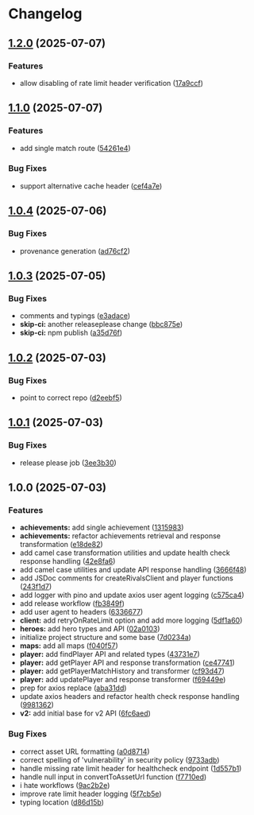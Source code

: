 # Changelog

## [1.2.0](https://github.com/MatthewSH/rivalsjs/compare/v1.1.0...v1.2.0) (2025-07-07)


### Features

* allow disabling of rate limit header verification ([17a9ccf](https://github.com/MatthewSH/rivalsjs/commit/17a9ccfc11031fda209746ebbe34c926f19d6518))

## [1.1.0](https://github.com/MatthewSH/rivalsjs/compare/v1.0.4...v1.1.0) (2025-07-07)


### Features

* add single match route ([54261e4](https://github.com/MatthewSH/rivalsjs/commit/54261e4a20e049cef682cbbf86e202b3cc6f0b18))


### Bug Fixes

* support alternative cache header ([cef4a7e](https://github.com/MatthewSH/rivalsjs/commit/cef4a7e0535fea29c9f69ec0fac62b53584bc429))

## [1.0.4](https://github.com/MatthewSH/rivalsjs/compare/v1.0.3...v1.0.4) (2025-07-06)


### Bug Fixes

* provenance generation ([ad76cf2](https://github.com/MatthewSH/rivalsjs/commit/ad76cf27f03ef1eed77038f966dc3249bec8d9b8))

## [1.0.3](https://github.com/MatthewSH/rivalsjs/compare/v1.0.2...v1.0.3) (2025-07-05)


### Bug Fixes

* comments and typings ([e3adace](https://github.com/MatthewSH/rivalsjs/commit/e3adace6502e83127927e5fdf131813943aa291f))
* **skip-ci:** another releaseplease change ([bbc875e](https://github.com/MatthewSH/rivalsjs/commit/bbc875e05def9a16392c03c741ab4023babea9c3))
* **skip-ci:** npm publish ([a35d76f](https://github.com/MatthewSH/rivalsjs/commit/a35d76f9d5676203d1eef14e69a7a139cd21b807))

## [1.0.2](https://github.com/MatthewSH/rivalsjs/compare/v1.0.1...v1.0.2) (2025-07-03)


### Bug Fixes

* point to correct repo ([d2eebf5](https://github.com/MatthewSH/rivalsjs/commit/d2eebf56502e3e25ef91a7eaf4a24a1a2d5ac5ac))

## [1.0.1](https://github.com/MatthewSH/rivalsjs/compare/v1.0.0...v1.0.1) (2025-07-03)


### Bug Fixes

* release please job ([3ee3b30](https://github.com/MatthewSH/rivalsjs/commit/3ee3b307fcd04423bd0aa2676faf6b0a38a8cdb1))

## 1.0.0 (2025-07-03)


### Features

* **achievements:** add single achievement ([1315983](https://github.com/MatthewSH/rivalsjs/commit/131598372ae419ef55f4b69bcaa5608b1b7b91ed))
* **achievements:** refactor achievements retrieval and response transformation ([e18de82](https://github.com/MatthewSH/rivalsjs/commit/e18de8282014ca16d6498ae0c1ab29675f82e172))
* add camel case transformation utilities and update health check response handling ([42e8fa6](https://github.com/MatthewSH/rivalsjs/commit/42e8fa681a34571e3a188b720c127617d07599ac))
* add camel case utilities and update API response handling ([3666f48](https://github.com/MatthewSH/rivalsjs/commit/3666f48633aa2c454fdf705bd4abd561acf9aa1a))
* add JSDoc comments for createRivalsClient and player functions ([243f1d7](https://github.com/MatthewSH/rivalsjs/commit/243f1d725c407c2a26e55a0159b09e1e38ea4e02))
* add logger with pino and update axios user agent logging ([c575ca4](https://github.com/MatthewSH/rivalsjs/commit/c575ca42e3e2e6122e6e320a82a104a00a3dd9dd))
* add release workflow ([fb3849f](https://github.com/MatthewSH/rivalsjs/commit/fb3849f5020337828bba0fcb127ed70b88d1d48c))
* add user agent to headers ([6336677](https://github.com/MatthewSH/rivalsjs/commit/6336677ad0a22dcf26e47e00b1dbe0c3d8858ed4))
* **client:** add retryOnRateLimit option and add more logging ([5df1a60](https://github.com/MatthewSH/rivalsjs/commit/5df1a60ca2d995a44fc13749ea461193b2a2b69c))
* **heroes:** add hero types and API ([02a0103](https://github.com/MatthewSH/rivalsjs/commit/02a0103eb42edceb6efc88047d96c9b6b5c4a52d))
* initialize project structure and some base ([7d0234a](https://github.com/MatthewSH/rivalsjs/commit/7d0234a50996984c94723aad57006dcf4a322019))
* **maps:** add all maps ([f040f57](https://github.com/MatthewSH/rivalsjs/commit/f040f57b5700e49e57a4c4bdc7e80c071409a295))
* **player:** add findPlayer API and related types ([43731e7](https://github.com/MatthewSH/rivalsjs/commit/43731e7b63a48cd7c318e39cf8a93ac8748e5605))
* **player:** add getPlayer API and response transformation ([ce47741](https://github.com/MatthewSH/rivalsjs/commit/ce4774150c96f78d85630cfa6bf508513811d990))
* **player:** add getPlayerMatchHistory and transformer ([cf93d47](https://github.com/MatthewSH/rivalsjs/commit/cf93d4733470f19262d5157bc7c5b9db01570599))
* **player:** add updatePlayer and response transformer ([f69449e](https://github.com/MatthewSH/rivalsjs/commit/f69449e4a475097948b63c853c7be74c354e0c68))
* prep for axios replace ([aba31dd](https://github.com/MatthewSH/rivalsjs/commit/aba31ddb551c1bc8a8fda0e7d8efec5697a063ec))
* update axios headers and refactor health check response handling ([9981362](https://github.com/MatthewSH/rivalsjs/commit/99813620def8d940829dcda07e6c740412706075))
* **v2:** add initial base for v2 API ([6fc6aed](https://github.com/MatthewSH/rivalsjs/commit/6fc6aedb464b87d1b276a1a5a1a48f0fbc058b0a))


### Bug Fixes

* correct asset URL formatting ([a0d8714](https://github.com/MatthewSH/rivalsjs/commit/a0d87149b17fa7631237abd4e06f5f07cb1d40d7))
* correct spelling of 'vulnerability' in security policy ([9733adb](https://github.com/MatthewSH/rivalsjs/commit/9733adba105a7d8edb46d19d75e4c4a0e4164533))
* handle missing rate limit header for healthcheck endpoint ([1d557b1](https://github.com/MatthewSH/rivalsjs/commit/1d557b1ba6daaba72058ab91141c2cf18b11f920))
* handle null input in convertToAssetUrl function ([f7710ed](https://github.com/MatthewSH/rivalsjs/commit/f7710eded10c983b6af84203309e781fdecff033))
* i hate workflows ([9ac2b2e](https://github.com/MatthewSH/rivalsjs/commit/9ac2b2e585a2f9ef2f6f9d98ac9b89385ffd438f))
* improve rate limit header logging ([5f7cb5e](https://github.com/MatthewSH/rivalsjs/commit/5f7cb5e4c6a3c68bd308bb0cbd8356be7d855d07))
* typing location ([d86d15b](https://github.com/MatthewSH/rivalsjs/commit/d86d15b7d1516328ad5fe0bd317b861035390e64))

